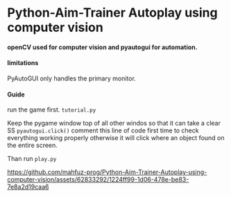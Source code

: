 # Python-Aim-Trainer Autoplay using computer vision

#### openCV used for computer vision and pyautogui for automation.

#### limitations
PyAutoGUI only handles the primary monitor.

#### Guide
run the game first. ```tutorial.py```

Keep the pygame window top of all other windos so that it can take a clear SS
```pyautogui.click()``` comment this line of code first time to check everything working properly otherwise it will click where an object found on the entire screen.

Than run ```play.py```

https://github.com/mahfuz-prog/Python-Aim-Trainer-Autoplay-using-computer-vision/assets/62833292/1224ff99-1d06-478e-be83-7e8a2d19caa6

